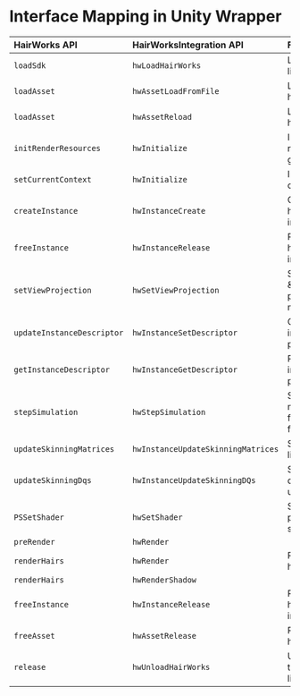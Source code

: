 # Interface Mapping in Unity Wrapper

| HairWorks API | HairWorksIntegration API | Function |
| :--- | :--- | :--- |
| `loadSdk` | `hwLoadHairWorks` | Load the library |
| `loadAsset` | `hwAssetLoadFromFile` | Load the hair asset |
| `loadAsset` | `hwAssetReload` | Load the hair asset |
| `initRenderResources` | `hwInitialize` | Init D3D runtime globally |
| `setCurrentContext` | `hwInitialize` | Init D3D context |
| `createInstance` | `hwInstanceCreate` | Create a hair instance |
| `freeInstance` | `hwInstanceRelease` | Release a hair instance |
| `setViewProjection` | `hwSetViewProjection` | Set view & projection mat |
| `updateInstanceDescriptor` | `hwInstanceSetDescriptor` | Change instance param |
| `getInstanceDescriptor` | `hwInstanceGetDescriptor` | Read instance param |
| `stepSimulation` | `hwStepSimulation` | Sim motion for 1 frame |
| `updateSkinningMatrices` | `hwInstanceUpdateSkinningMatrices` | Skinning linear upd |
| `updateSkinningDqs` | `hwInstanceUpdateSkinningDQs` | Skinning dualquat upd |
| `PSSetShader` | `hwSetShader` | Set hair pixel shader |
| `preRender` | `hwRender` |  |
| `renderHairs` | `hwRender` | Render hairs |
| `renderHairs` | `hwRenderShadow` |  |
| `freeInstance` | `hwInstanceRelease` | Release hair instance |
| `freeAsset` | `hwAssetRelease` | Release hair asset |
| `release` | `hwUnloadHairWorks` | Unload the library |

